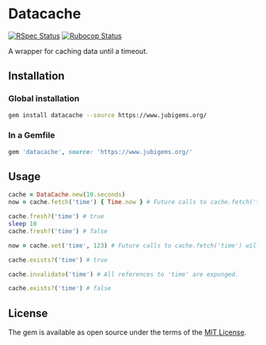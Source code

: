 # Datacache

[![RSpec Status](https://github.com/jubishop/datacache/workflows/RSpec/badge.svg)](https://github.com/jubishop/datacache/actions)  [![Rubocop Status](https://github.com/jubishop/datacache/workflows/Rubocop/badge.svg)](https://github.com/jubishop/datacache/actions)

A wrapper for caching data until a timeout.

## Installation

### Global installation

```zsh
gem install datacache --source https://www.jubigems.org/
```

### In a Gemfile

```ruby
gem 'datacache', source: 'https://www.jubigems.org/'
```

## Usage

```ruby
cache = DataCache.new(10.seconds)
now = cache.fetch('time') { Time.now } # Future calls to cache.fetch('time') will return the same thing for 10 seconds

cache.fresh?('time') # true
sleep 10
cache.fresh?('time') # false

now = cache.set('time', 123) # Future calls to cache.fetch('time') will return 123 for 10 seconds.

cache.exists?('time') # true

cache.invalidate('time') # All references to 'time' are expunged.

cache.exists?('time') # false
```

## License

The gem is available as open source under the terms of the [MIT License](https://opensource.org/licenses/MIT).
